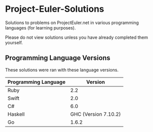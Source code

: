 # Project-Euler-Solutions #

Solutions to problems on ProjectEuler.net in various programming languages (for learning purposes).

Please do not view solutions unless you have already completed them yourself.

## Programming Language Versions ##

These solutions were ran with these language versions.


Programming Language | Version
---------------------|--------
Ruby                 | 2.2
Swift                | 2.0
C#                   | 6.0
Haskell              | GHC (Version 7.10.2)
Go                   | 1.6.2
